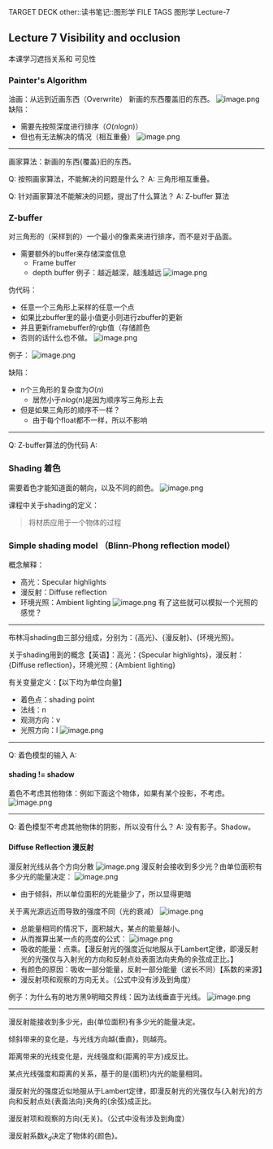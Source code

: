 TARGET DECK
other::读书笔记::图形学
FILE TAGS
图形学 Lecture-7

## Lecture 7 Visibility and occlusion
本课学习遮挡关系和 可见性
### Painter's Algorithm
油画：从远到近画东西（Overwrite）
新画的东西覆盖旧的东西。
![image.png](https://gitee.com/dontt/picgo-img-bed/raw/master/img/20241009181925.png)
缺陷：
- 需要先按照深度进行排序（$O(n log n)$）
- 但也有无法解决的情况（相互重叠）
![image.png](https://gitee.com/dontt/picgo-img-bed/raw/master/img/20241009182155.png)

---
画家算法：新画的东西{覆盖}旧的东西。
<!--ID: 1729258257431-->


Q: 按照画家算法，不能解决的问题是什么？
A: 三角形相互重叠。
<!--ID: 1729258257417-->


Q: 针对画家算法不能解决的问题，提出了什么算法？
A: Z-buffer 算法
<!--ID: 1729258257423-->


### Z-buffer
对三角形的（采样到的）一个最小的像素来进行排序，而不是对于品面。
- 需要额外的buffer来存储深度信息
	- Frame buffer
	- depth buffer
例子：越近越深，越浅越远
![image.png](https://gitee.com/dontt/picgo-img-bed/raw/master/img/20241009182614.png)

伪代码：
- 任意一个三角形上采样的任意一个点
- 如果比zbuffer里的最小值更小则进行zbuffer的更新
- 并且更新framebuffer的rgb值（存储颜色
- 否则的话什么也不做。
![image.png](https://gitee.com/dontt/picgo-img-bed/raw/master/img/20241009182903.png)

例子：
![image.png](https://gitee.com/dontt/picgo-img-bed/raw/master/img/20241009183142.png)

缺陷：
- n个三角形的复杂度为$O(n)$
	- 居然小于$nlog(n)$是因为顺序写三角形上去
- 但是如果三角形的顺序不一样？
	- 由于每个float都不一样，所以不影响
---
Q: Z-buffer算法的伪代码
A: 

### Shading 着色
需要着色才能知道面的朝向，以及不同的颜色。
![image.png](https://gitee.com/dontt/picgo-img-bed/raw/master/img/20241009210806.png)

课程中关于shading的定义：
> 将材质应用于一个物体的过程

### Simple shading model （Blinn-Phong reflection model）
概念解释：
- 高光：Specular highlights
- 漫反射：Diffuse reflection
- 环境光照：Ambient lighting
![image.png](https://gitee.com/dontt/picgo-img-bed/raw/master/img/20241009211503.png)
有了这些就可以模拟一个光照的感觉？

---
布林冯shading由三部分组成，分别为：{高光}、{漫反射}、{环境光照}。
<!--ID: 1729258257435-->


关于shading用到的概念【英语】：高光：{Specular highlights}，漫反射：{Diffuse reflection}，环境光照：{Ambient lighting}
<!--ID: 1729258257438-->



有关变量定义：【以下均为单位向量】
- 着色点：shading point
- 法线：n
- 观测方向：v
- 光照方向：l
![image.png](https://gitee.com/dontt/picgo-img-bed/raw/master/img/20241009211626.png)
---
Q: 着色模型的输入
A: 

#### shading != shadow
着色不考虑其他物体：例如下面这个物体，如果有某个投影，不考虑。
![image.png](https://gitee.com/dontt/picgo-img-bed/raw/master/img/20241009212113.png)

---
Q: 着色模型不考虑其他物体的阴影，所以没有什么？
A: 没有影子。Shadow。
<!--ID: 1729258257426-->


#### Diffuse Reflection 漫反射
漫反射光线从各个方向分散
![image.png](https://gitee.com/dontt/picgo-img-bed/raw/master/img/20241009212321.png)
漫反射会接收到多少光？由单位面积有多少光的能量决定：
![image.png](https://gitee.com/dontt/picgo-img-bed/raw/master/img/20241009212848.png)
- 由于倾斜，所以单位面积的光能量少了，所以显得更暗

关于离光源远近而导致的强度不同（光的衰减）
![image.png](https://gitee.com/dontt/picgo-img-bed/raw/master/img/20241009213521.png)
- 总能量相同的情况下，面积越大，某点的能量越小。
- 从而推算出某一点的亮度的公式：
![image.png](https://gitee.com/dontt/picgo-img-bed/raw/master/img/20241009213633.png)
- 吸收的能量：点乘。【漫反射光的强度近似地服从于Lambert定律，即漫反射光的光强仅与入射光的方向和反射点处表面法向夹角的余弦成正比。】
- 有颜色的原因：吸收一部分能量，反射一部分能量（波长不同）【系数的来源】
- 漫反射项和观察的方向无关。（公式中没有涉及到角度）

例子：为什么有的地方黑9明暗交界线：因为法线垂直于光线。
![image.png](https://gitee.com/dontt/picgo-img-bed/raw/master/img/20241009214118.png)

---
漫反射能接收到多少光，由{单位面积}有多少光的能量决定。
<!--ID: 1729258257442-->


倾斜带来的变化是，与光线方向越{垂直}，则越亮。
<!--ID: 1729258257445-->


距离带来的光线变化是，光线强度和{距离的平方}成反比。
<!--ID: 1729258257450-->


某点光线强度和距离的关系，基于的是{面积}内光的能量相同。
<!--ID: 1729258257453-->


漫反射光的强度近似地服从于Lambert定律，即漫反射光的光强仅与{入射光}的方向和反射点处{表面法向}夹角的{余弦}成正比。
<!--ID: 1729258257457-->


漫反射项和观察的方向{无关}。（公式中没有涉及到角度）
<!--ID: 1729258257460-->


漫反射系数$k_d$决定了物体的{颜色}。
<!--ID: 1729258257465-->
